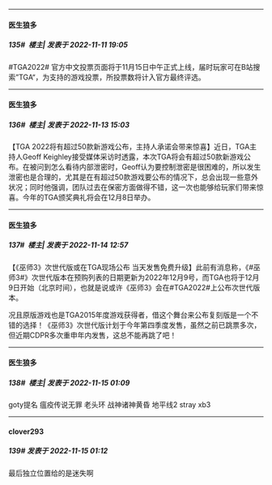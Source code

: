 

*****

####  医生狼多  
##### 135#         楼主| 发表于 2022-11-11 19:05

#TGA2022# 官方中文投票页面将于11月15日中午正式上线，届时玩家可在B站搜索”TGA“，为支持的游戏投票，所投票数将计入官方最终评选。 ​​​



*****

####  医生狼多  
##### 136#         楼主| 发表于 2022-11-13 15:03

【TGA 2022将有超过50款新游戏公布，主持人承诺会带来惊喜】近日，TGA主持人Geoff Keighley接受媒体采访时透露，本次TGA将会有超过50款新游戏公布。在被问到怎么看待内部泄密时，Geoff认为要控制泄密是很困难的，所以发生泄密也是合理的，尤其是在有超过50款游戏要公布的情况下，总会出现一些意外状况；同时他强调，团队过去在保密方面做得不错，这一次也能够给玩家们带来惊喜。今年的TGA颁奖典礼将会在12月8日举办。



*****

####  医生狼多  
##### 137#         楼主| 发表于 2022-11-14 12:57

【《巫师3》次世代版或在TGA现场公布 当天发售免费升级】此前有消息称，《#巫师3#》次世代版本在预购列表的日期更新为2022年12月9号，而TGA也将于12月9日开始（北京时间），也就是说或许《巫师3》会在#TGA2022#上公布次世代版本。

况且原版游戏也是TGA2015年度游戏获得者，借这个舞台来公布复刻版是一个不错的选择！《巫师3》次世代版计划于今年第四季度发售，虽然之前已跳票多次，但近期CDPR多次重申年内发售，这总不能再跳了吧！



*****

####  医生狼多  
##### 138#         楼主| 发表于 2022-11-15 01:09

goty提名
瘟疫传说无罪
老头环
战神诸神黄昏
地平线2
stray
xb3

*****

####  clover293  
##### 139#       发表于 2022-11-15 01:12

最后独立位置给的是迷失啊

